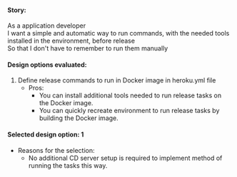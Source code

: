 #### Story:
As a application developer<br/>
I want a simple and automatic way to run commands, with the needed tools installed in the environment, before release<br/>
So that I don't have to remember to run them manually

#### Design options evaluated:
1. Define release commands to run in Docker image in heroku.yml file
   - Pros:
     - You can install additional tools needed to run release tasks on the Docker image.
     - You can quickly recreate environment to run release tasks by building the Docker image.

#### Selected design option: 1
- Reasons for the selection:
  - No additional CD server setup is required to implement method of running the tasks this way.
